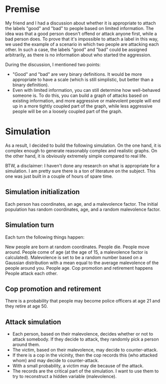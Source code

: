 # Premise

My friend and I had a discussion about whether it is appropriate to attach the labels "good" and "bad" to people based on limited information. The idea was that a good person doesn't offend or attack anyone first, while a bad person does. To prove that it's impossible to attach a label in this way, we used the example of a scenario in which two people are attacking each other. In such a case, the labels "good" and "bad" could be assigned arbitrarily, as there is no information about who started the aggression.

During the discussion, I mentioned two points:

- "Good" and "bad" are very binary definitions. It would be more appropriate to have a scale (which is still simplistic, but better than a binary definition).
- Even with limited information, you can still determine how well-behaved someone is. To do this, you can build a graph of attacks based on existing information, and more aggressive or malevolent people will end up in a more tightly coupled part of the graph, while less aggressive people will be on a loosely coupled part of the graph.

# Simulation

As a result, I decided to build the following simulation. On the one hand, it is complex enough to generate reasonably complex and realistic graphs. On the other hand, it is obviously extremely simple compared to real life.

BTW, a disclaimer: I haven't done any research on what is appropriate for a simulation. I am pretty sure there is a ton of literature on the subject. This one was just built in a couple of hours of spare time.

## Simulation initialization

Each person has coordinates, an age, and a malevolence factor. The initial population has random coordinates, age, and a random malevolence factor.

## Simulation turn

Each turn the following things happen:

New people are born at random coordinates.
People die.
People move around.
People come of age (at the age of 15, a malevolence factor is calculated). Malevolence is set to be a random number based on a Gaussian distribution with a mean equal to the average malevolence of the people around you.
People age.
Cop promotion and retirement happens
People attack each other.

## Cop promotion and retirement

There is a probability that people may become police officers at age 21 and they retire at age 50.

## Attack simulation

- Each person, based on their malevolence, decides whether or not to attack somebody. If they decide to attack, they randomly pick a person around them.
- The victim, based on their malevolence, may decide to counter-attack.
- If there is a cop in the vicinity, then the cop records this (who attacked whom) and may decide to counter-attack.
- With a small probability, a victim may die because of the attack.
- The records are the critical part of the simulation. I want to use them to try to reconstruct a hidden variable (malevolence).
